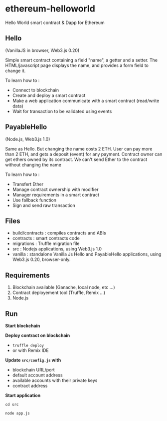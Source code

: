 # ethereum-helloworld
Hello World smart contract & Dapp for Ethereum

## Hello
(VanillaJS in browser, Web3.js 0.20)

Simple smart contract containing a field "name", a getter and a setter.
The HTML/javascript page displays the name, and provides a form field to change it.

To learn how to :
- Connect to blockchain
- Create and deploy a smart contract
- Make a web application communicate with a smart contract (read/write data)
- Wait for transaction to be validated using events

## PayableHello
(Node.js, Web3.js 1.0)

Same as Hello. But changing the name costs 2 ETH.
User can pay more than 2 ETH, and gets a deposit (event) for any payment.
Contract owner can get ethers owned by its contract.
We can't send Ether to the contract without changing the name

To learn how to :
- Transfert Ether
- Manage contract ownership with modifier
- Manager requirements in a smart contract
- Use fallback function
- Sign and send raw transaction

## Files
- build/contracts : compiles contracts and ABIs
- contracts : smart contracts code
- migrations : Truffle migration file
- src : Nodejs applications, using Web3.js 1.0
- vanilla : standalone Vanilla Js Hello and PayableHello applications, using Web3.js 0.20, browser-only.

## Requirements
1. Blockchain available (Ganache, local node, etc ...)
2. Contract deployement tool (Truffle, Remix ...)
3. Node.js

## Run
**Start blockchain**

**Deploy contract on blockchain**
- ``truffle deploy`` 
- or with Remix IDE

**Update ``src/config.js`` with**
 - blockchain URL/port
 - default account address
 - available accounts with their private keys
 - contract address
 
**Start application** 

``cd src``

``node app.js``
 
